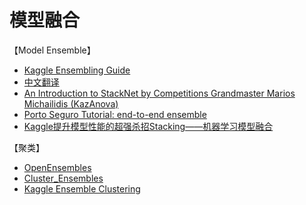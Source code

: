 # 模型融合

【Model Ensemble】
- [Kaggle Ensembling Guide](https://mlwave.com/kaggle-ensembling-guide/)
- [中文翻译](http://www.6aiq.com/article/1536427413103?p=1&m=0)
- [An Introduction to StackNet by Competitions Grandmaster Marios Michailidis (KazAnova)](http://blog.kaggle.com/2017/06/15/stacking-made-easy-an-introduction-to-stacknet-by-competitions-grandmaster-marios-michailidis-kazanova/)
- [Porto Seguro Tutorial: end-to-end ensemble](https://www.kaggle.com/yifanxie/porto-seguro-tutorial-end-to-end-ensemble)
- [Kaggle提升模型性能的超强杀招Stacking——机器学习模型融合](https://www.jianshu.com/p/719fc024c0ec)

【聚类】
- [OpenEnsembles](https://github.com/NaegleLab/OpenEnsembles)
- [Cluster_Ensembles](https://github.com/GGiecold/Cluster_Ensembles)
- [Kaggle Ensemble Clustering](https://www.kaggle.com/noise42/ensemble-clustering)